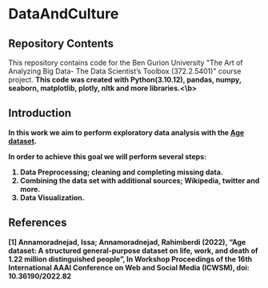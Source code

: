 # DataAndCulture

## Repository Contents
This repository contains code for the Ben Gurion University "The Art of Analyzing Big Data- The Data Scientist’s Toolbox (372.2.5401)" course project. <b>This code was created with Python(3.10.12), pandas, numpy, seaborn, matplotlib, plotly, nltk and more libraries.<\b>

## Introduction
In this work we aim to perform exploratory data analysis with the [Age dataset](https://www.kaggle.com/datasets/imoore/age-dataset).

In order to achieve this goal we will perform several steps:
1. Data Preprocessing; cleaning and completing missing data.
2. Combining the data set with additional sources; Wikipedia, twitter and more.
3. Data Visualization.

## References
<a id="1">[1]</a> 
Annamoradnejad, Issa; Annamoradnejad, Rahimberdi (2022), “Age dataset: A structured general-purpose dataset on life, work, and death of 1.22 million distinguished people”, In Workshop Proceedings of the 16th International AAAI Conference on Web and Social Media (ICWSM), doi: 10.36190/2022.82
